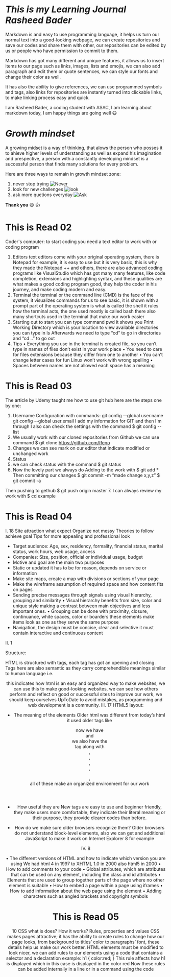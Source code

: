 # *This is my Learning Journal Rasheed Bader*

Markdown is and easy to use programming language, it helps us turn our normal text into a good-looking webpage, we can create repositories and save our codes and share them with other, our repositories can be edited by us or people who have permission to commit to them.

Markdown has got many different and unique features, it allows us to insert items to our page such as links, images, lists and emojis, we can also add paragraph and edit them or quote sentences, we can style our fonts and change their color as well.

It has also the ability to give references, we can use programmed symbols and tags, also links for repositories are instantly turned into clickable links, to make linking process easy and quick.

I am Rasheed Bader, a coding student with ASAC, I am learning about markdown today, I am happy things are going well :smiley:


# ***Growth mindset***
A growing midset is a way of thinking, that alows the person who posses it to ahieve higher levels of understanding as well as expand his imagination and prespective, a person with a constantly developing mindset is a successful person that finds many solutions for every problem.

Here are three ways to remain in growth mindset zone:

1. never stop trying ![Never](https://p0.pikrepo.com/preview/780/625/person-climbing-on-mountain.jpg)
2. look for new challenges ![look](https://i1.pickpik.com/photos/343/867/614/man-boy-blue-holding-thumb.jpg)
3. ask more quetions everyday ![Ask](https://i0.hippopx.com/photos/283/600/880/doubt-portrait-doubts-notion-preview.jpg)

**Thank you** :smile: :+1:



# **This is Read 02** 

 Coder's computer:
to start coding you need a text editor to work with or coding program
1.	Editors
text editors come with your original operating system, there is Notepad for example, it is easy to use but it is very basic, this is why they made the Notepad ++ and others, there are also advanced coding programs like VisualStudio which has got many many features, like code completion, extensions and highlighting syntax, and these qualities are what makes a good coding program good, they help the coder in his journey, and make coding modern and easy.
2.	Terminal
the terminal or the command line (CMD) is the face of the system, it visualizes commands for us to see basic, it is shown with a prompt
part of the operating system is what is called the shell it rules how the terminal acts, the one used mostly is called bash
there also many shortcuts used in the terminal that make our work easier
3.	Starting out
to start you can type command
pwd
it shows you Print Working Directory which is your location
to view available directories you can type in
ls
Afterwards we need to type “cd” to go in directories and “cd ..” to go out
4.	Tips 
•	Everything you use in the terminal is created file, so you can’t type in names of files don’t exist in your work place
•	You need to care for files extensions because they differ from one to another
•	You can’t change letter cases for fun Linux won’t work with wrong spelling
•	Spaces between names are not allowed each space has a meaning




# **This is Read 03**


The article by Udemy  taught me how to use git hub here are the steps one by one:
1.	Username Configuration with commands:
git config --global user.name
git config --global user.email
I add my information for GIT and then I'm through
I also can check the settings with the command
$ git config --list
2.	We usually work with our cloned repositories from Github
we can use command
$ git clone https://github.com/Repo
3.	Changes
we can see mark on our editor that indicate modified or unchanged work
4.	Status
5.	we can check status with the command
$ git status
6.	Now the lovely part we always do
Adding to the work with
$ git add *
Then committing our changes 
$ git commit -m “made change x,y,z”
$ git commit -a

Then pushing to gethub
$ git push origin master
7.	I can always review my work with
$ cd example





# **This is Read 04** 

I.	18
Site attraction what expect
Organize not messy
Theories to follow achieve goal 
Tips for more appealing and professional look
-	Target audience:
Age, sex, residency, formality, financial status, marital status, work hours, web usage, access 
-	Companies:
Size, position, official or individual usage, budget
-	Motive and goal are the main two purposes 
-	Static or updated it has to be for reason, depends on service or information
-	Make site maps, create a map with divisions or sections of your page
-	Make the wireframe assumption of required space and how content fits on pages
-	Sending precise messages through signals using visual hierarchy, grouping and similarity
•	Visual hierarchy benefits from size, color and unique style making a contrast between main objectives and less important ones.
•	Grouping can be done with proximity, closure, continuance, white spaces, color or boarders these elements make items look as one as they serve the same purpose  
-	Navigation, the design must be concise, clear and selective it must contain interactive and continuous content

II.	1

Structure:

HTML is structured with tags, each tag has got an opening and closing. Tags here are also semantic as they carry comprehendible meanings similar to human language i.e. <header> <body> <footer> this indicates how html is an easy and organized way to make websites, we can use this to make good-looking websites, we can see how others perform and reflect on good or successful sites to improve our work, we should keep ourselves UpToDate to avoid mistakes, as programming and web development is a community.
III.	17
HTML5 layout:

-	The meaning of the elements
Older html was different from today’s html it used older tags like <div> now we have <header> and <footer> we also have the <nav> tag along with <article>, <aside>, <section>, <hgroup>, <figure>, <figcaption> all of these make an organized environment for our work
 
-	How useful they are
New tags are easy to use and beginner friendly, they make users more comfortable, they indicate their literal meaning or their purpose, they provide clearer codes than before.

-	How do we make sure older browsers recognize them?
Older browsers do not understand block-level elements, also we can get and additional JavaScript to make it work on Internet Explorer 8 for example   



IV.	8

•	The different versions of HTML and how to indicate which version you are using
We had html 4 in 1997 to XHTML 1.0 in 2000 also html5 in 2000
•	How to add comments to your code 
•	Global attributes, which are attributes that can be used on any element, including the class and id attributes
•	Elements that are used to group together parts of the page where no other element is suitable
•	How to embed a page within a page using iframes 
•	How to add information about the web page using the <meta> element
•	Adding characters such as angled brackets and copyright symbols


# **This is Read 05**


10 
CSS what is does? How it works? Rules, properties and values
CSS makes pages attractive; it has the ability to create rules to change how our page looks, from background to titles’ color to paragraphs’ font, these details help us make our work better.
HTML elements must be modified to look nicer, we can add rules to our elements using a code that contains a selector and a declaration example:
 h1 { color:red;
}
This rule affects how h1 is displayed which in this case is displayed in the color red
Now these rules can be added internally in a line or in a command using the code <style>, however it is easier to list them in an external css file and link it to our html and we have some commands such as “rel” “href” that help us add links, after adding them now css treats the html elements as they should appear and controls how they look.

11

We can add colors to elements in css using the color name, the hex codes or the RBG values, there is also the color picking tool which works on other factors like hue, saturation and brightness, to pick good colors we have to avoid basic colors, we must imply the factors of contrast and opacity , colors surely bring life to our work, but they also can brighten the visitor’s  day and make them want to stay more on the page.



 

 


# **This is Read 06b:**


Computers:
•	We use computers everywhere but don’t really know how they work, there are conditions for a machine to meet to be called a computer, signals going on and off in high speed are the key, there are also circuits that handle math and other transporting work, also there are the components that handle input or output, also software which comes from coding is the controller of these components  
•	Now computers can think, they are capable of taking information in then storing it, processing it and give us results, now input is done with the help of devices like keyboards and mice, storage is on hard disks and processing is with processing chips, which work using algorithms 
•	Computer circuits use binary language, which is resembled by ones and zeroes, ones for an active wire and zero for an off wire, also this can be interpreted as true and false values, now binary language differs with each process, from text to images and sound there are different things it can do
•	Circuits handle signals, complicated circuits can do more processes and give more results, depending on one another, there some that refer “and” “or” “not” “add” and so on these circuits also can go further to do math and then to code and do more.
•	Now both software and hardware work together to help us, and computers are still on developing as we discover new things everyday


# **This is Read 07:**


Talking about a script
A script is a sequence of instructions that our computer follows to execute a task, every time it is activated it uses the same logical series of commands, a computer does not comprehend what is given a computer only solves problems programmatically, to write a good script we have to analyze our mission, divide it into certain tasks and then do it.
There are many operators in javascript like:
•	Addition 
for adding a value to another value
•	Subtraction 
to subtract value from another value
•	Division
to divide two values from each other
•	Multiplication 
to multiply two values using an asterisk 
•	Increment
to add one to the current number
•	Decrement
to subtract one from the current number
•	Modulus 
to divide two values and return the reminder 

Functions:
A function allows us to assemble some statements together in order to accomplish an objective
Creating a function:
1.	We can initiate a Function command name it and then write the statement

2.	Calling a function
code inside a function won’t be executed at defining the function, the code inside a function is executed when the function is invoked, we can use the term "call a function" instead of "invoke a function", or also say "call upon a function", "start a function", or "execute a function".

3.	Adding variables to add information Function
parameters are the names listed in the function arguments are the real values passed to (and received by) the function

4.	Calling functions with information
we can call a function with a given this value and arguments provided individually, to execute them in order
5.	Getting either a single or multiple value 
A function won’t return multiple values but you can make separate functions


# **This is Read 08:**


Now we can evaluate a sentence comparing a value in our script to and expected value in order to receive a result which is a Boolean true or false.
To evaluate we can use
== which means equal to
!= which means not equal to 
=== which means strict equal to
!== which means strict not equal to
>which is greater than
< which is less than
>= which is greater than or equal to
<= which is less than or equal to
The structure is like this (score >= pass)
Logical operators are a little bit different
&& which is logical and 
|| which logical or
! which is logical not
Loops

for - loops go through a full code many times
first line is executed (one time) before the execution of the code block.
Second line gives the condition for executing the code.
Third line is executed (every time) if the code was executed.
The while loop goes through a code as long as a defined condition is true.
The do/while loop is a kind of the while loop. This loop will execute the code once, right before checking if the condition is true, afterwards it must repeat the loop as long as the condition is true.
It goes like this 
for (var i = 0; I < 10; i++) {
       document.write(i);
}








